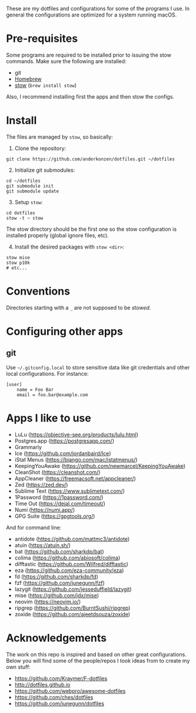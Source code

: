 These are my dotfiles and configurations for some of the programs I use.
In general the configurations are optimized for a system running macOS.

# Pre-requisites

Some programs are required to be installed prior to issuing the stow commands.
Make sure the following are installed:

* git
* [Homebrew](https://brew.sh/)
* [stow](https://www.gnu.org/software/stow/) (`brew install stow`)

Also, I recommend installing first the apps and then stow the configs.

# Install

The files are managed by `stow`, so basically:

1. Clone the repository:

```shell
git clone https://github.com/anderkonzen/dotfiles.git ~/dotfiles
```

2. Initialize git submodules:

```shell
cd ~/dotfiles
git submodule init
git submodule update
```

3. Setup `stow`:

```shell
cd dotfiles
stow -t ~ stow
```

The stow directory should be the first one so the stow configuration is installed properly (global ignore files, etc).

4. Install the desired packages with `stow <dir>`:

```shell
stow mise
stow p10k
# etc...
```

# Conventions

Directories starting with a `_` are not supposed to be *stowed*.

# Configuring other apps

## git

Use `~/.gitconfig.local` to store sensitive data like git credentials and other local configurations.
For instance:

```shell
[user]
    name = Foo Bar
    email = foo.bar@example.com
```

# Apps I like to use

* LuLu (https://objective-see.org/products/lulu.html)
* Postgres.app (https://postgresapp.com/)
* Grammarly
* Ice (https://github.com/jordanbaird/Ice)
* iStat Menus (https://bjango.com/mac/istatmenus/)
* KeepingYouAwake (https://github.com/newmarcel/KeepingYouAwake)
* CleanShot (https://cleanshot.com/)
* AppCleaner (https://freemacsoft.net/appcleaner/)
* Zed (https://zed.dev/)
* Sublime Text (https://www.sublimetext.com/)
* 1Password (https://1password.com/)
* Time Out (https://dejal.com/timeout/)
* Numi (https://numi.app/)
* GPG Suite (https://gpgtools.org/)

And for command line:

* antidote (https://github.com/mattmc3/antidote)
* atuin (https://atuin.sh/)
* bat (https://github.com/sharkdp/bat)
* colima (https://github.com/abiosoft/colima)
* difftastic (https://github.com/Wilfred/difftastic)
* eza (https://github.com/eza-community/eza)
* fd (https://github.com/sharkdp/fd)
* fzf (https://github.com/junegunn/fzf)
* lazygit (https://github.com/jesseduffield/lazygit)
* mise (https://github.com/jdx/mise)
* neovim (https://neovim.io/)
* ripgrep (https://github.com/BurntSushi/ripgrep)
* zoxide (https://github.com/ajeetdsouza/zoxide)

# Acknowledgements

The work on this repo is inspired and based on other great configurations.
Below you will find some of the people/repos I took ideas from to create my own stuff:

* https://github.com/Kraymer/F-dotfiles
* http://dotfiles.github.io
* https://github.com/webpro/awesome-dotfiles
* https://github.com/ches/dotfiles
* https://github.com/junegunn/dotfiles
